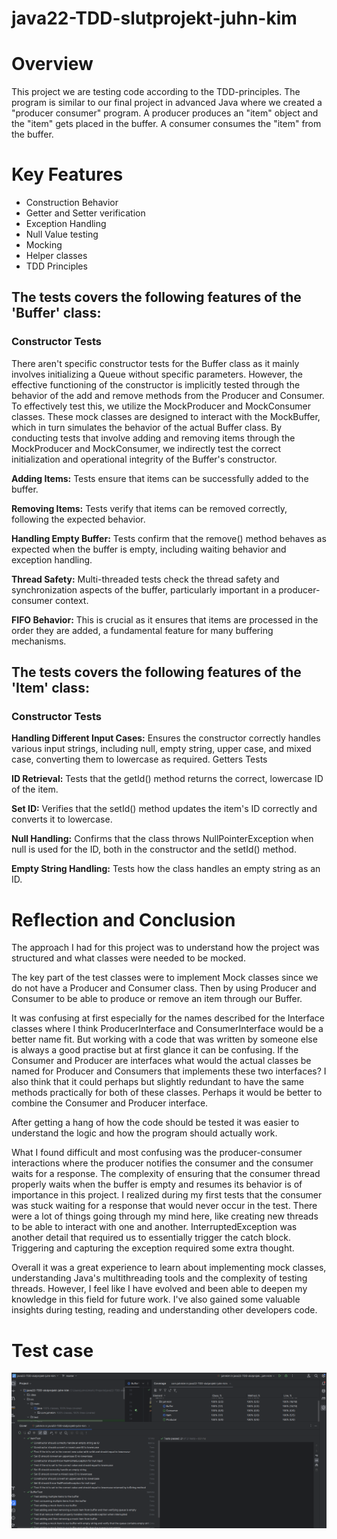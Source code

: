 # java22-TDD-slutprojekt-juhn-kim

# Overview
This project we are testing code according to the TDD-principles. The program is similar to our final project in advanced Java where 
we created a "producer consumer" program. A producer produces an "item" object and the "item" gets placed in the buffer.
A consumer consumes the "item" from the buffer.

# Key Features
* Construction Behavior
* Getter and Setter verification 
* Exception Handling
* Null Value testing
* Mocking
* Helper classes
* TDD Principles

## The tests covers the following features of the 'Buffer' class:
### Constructor Tests
There aren't specific constructor tests for the Buffer class as it mainly involves initializing a
Queue<Item> without specific parameters. However, the effective functioning of the constructor is
implicitly tested through the behavior of the add and remove methods from the Producer and Consumer.
To effectively test this, we utilize the MockProducer and MockConsumer classes. These mock classes are 
designed to interact with the MockBuffer, which in turn simulates the behavior of the actual Buffer class. 
By conducting tests that involve adding and removing items through the MockProducer and MockConsumer, 
we indirectly test the correct initialization and operational integrity of the Buffer's constructor.

**Adding Items:** Tests ensure that items can be successfully added to the buffer.

**Removing Items:** Tests verify that items can be removed correctly, following the expected behavior.

**Handling Empty Buffer:** Tests confirm that the remove() method behaves as expected when the buffer is empty, including waiting behavior and exception handling.

**Thread Safety:** Multi-threaded tests check the thread safety and synchronization aspects of the buffer, particularly important in a producer-consumer context.

**FIFO Behavior:** This is crucial as it ensures that items are processed in the order they are added, a fundamental feature for many buffering mechanisms.


## The tests covers the following features of the 'Item' class:

### Constructor Tests
**Handling Different Input Cases:** Ensures the constructor correctly handles various input strings, including null, empty string, upper case, and mixed case, converting them to lowercase as required.
Getters Tests

**ID Retrieval:** Tests that the getId() method returns the correct, lowercase ID of the item.

**Set ID:** Verifies that the setId() method updates the item's ID correctly and converts it to lowercase.

**Null Handling:** Confirms that the class throws NullPointerException when null is used for the ID, both in the constructor and the setId() method.

**Empty String Handling:** Tests how the class handles an empty string as an ID.

# Reflection and Conclusion
The approach I had for this project was to understand how the project was structured and what classes 
were needed to be mocked. 

The key part of the test classes were to implement Mock classes since we do not have a Producer and Consumer class.
Then by using Producer and Consumer to be able to produce or remove an item through our Buffer.

It was confusing at first especially for the names described for the Interface classes
where I think ProducerInterface and ConsumerInterface would be a better name fit. But working with a code 
that was written by someone else is always a good practise but at first glance it can be confusing. If
the Consumer and Producer are interfaces what would the actual classes be named for Producer and Consumers that 
implements these two interfaces? I also think that it could perhaps but slightly redundant to have the same methods practically for both of these classes.
Perhaps it would be better to combine the Consumer and Producer interface.

After getting a hang of how the code should be tested it was easier to understand the logic and how the program
should actually work. 

What I found difficult and most confusing was the producer-consumer interactions where the producer notifies the
consumer and the consumer waits for a response. The complexity of ensuring that the consumer thread properly
waits when the buffer is empty and resumes its behavior is of importance in this project. 
I realized during my first tests that the consumer was stuck waiting for a response that 
would never occur in the test. There were a lot of things going through my mind here, like 
creating new threads to be able to interact with one and another. InterruptedException was another detail that required us to essentially trigger the catch block. Triggering
and capturing the exception required some extra thought. 

Overall it was a great experience to learn about implementing mock classes, understanding Java's multithreading 
tools and the complexity of testing threads. However, I feel like I have evolved and been able to deepen my knowledge
in this field for future work. I've also gained some valuable insights during testing, reading and understanding 
other developers code.

# Test case
![slutprojekt_test.png](slutprojekt_test.png)